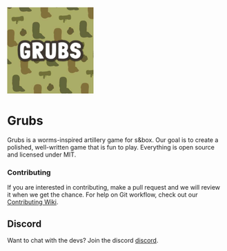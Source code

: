 <h1><img src="images/grubs_logo.png" alt="Grubs logo" height="200"/></h1>

# Grubs
Grubs is a worms-inspired artillery game for s&box.
Our goal is to create a polished, well-written game
that is fun to play. Everything is open source and licensed
under MIT.

### Contributing
If you are interested in contributing, make a pull request
and we will review it when we get the chance. For help on
Git workflow, check out our [Contributing Wiki](https://github.com/apetavern/sbox-grubs/wiki/Contributing).

## Discord
Want to chat with the devs? Join the discord [discord](https://discord.gg/apetavern).
